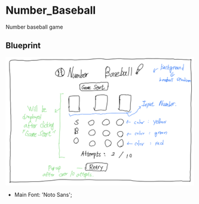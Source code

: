# Number_Baseball

Number baseball game

## Blueprint

<img src="./images/Number_Baseball_Blueprint.png">

- Main Font: 'Noto Sans';
